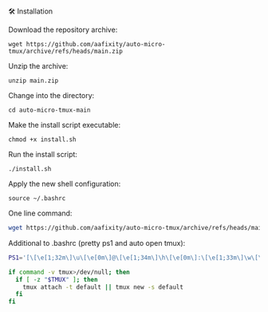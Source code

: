 🛠️ Installation

Download the repository archive:

    wget https://github.com/aafixity/auto-micro-tmux/archive/refs/heads/main.zip

Unzip the archive:

    unzip main.zip

Change into the directory:

    cd auto-micro-tmux-main

Make the install script executable:

    chmod +x install.sh

Run the install script:

    ./install.sh

Apply the new shell configuration:

    source ~/.bashrc
  
One line command:
```bash
wget https://github.com/aafixity/auto-micro-tmux/archive/refs/heads/main.zip && unzip main.zip && cd auto-micro-tmux-main && chmod +x install.sh && ./install.sh && source ~/.bashrc
```

Additional to .bashrc (pretty ps1 and auto open tmux):
```bash
PS1='[\[\e[1;32m\]\u\[\e[0m\]@\[\e[1;34m\]\h\[\e[0m\]:\[\e[1;33m\]\w\[\e[0m\]]$: '
```
```bash
if command -v tmux>/dev/null; then
  if [ -z "$TMUX" ]; then
    tmux attach -t default || tmux new -s default
  fi
fi
```
